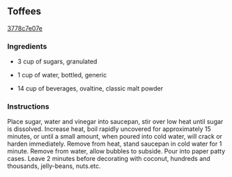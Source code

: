 ## Toffees

[3778c7e07e](http://www.food.com/recipe/toffees-233867)

### Ingredients

 - 3 cup of sugars, granulated

 - 1 cup of water, bottled, generic

 - 14 cup of beverages, ovaltine, classic malt powder

### Instructions

Place sugar, water and vinegar into saucepan, stir over low heat until sugar is dissolved. Increase heat, boil rapidly uncovered for approximately 15 minutes, or until a small amount, when poured into cold water, will crack or harden immediately. Remove from heat, stand saucepan in cold water for 1 minute. Remove from water, allow bubbles to subside. Pour into paper patty cases. Leave 2 minutes before decorating with coconut, hundreds and thousands, jelly-beans, nuts.etc.